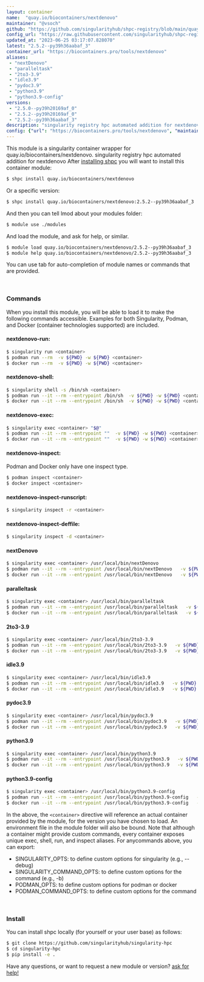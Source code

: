 ```yaml
---
layout: container
name:  "quay.io/biocontainers/nextdenovo"
maintainer: "@vsoch"
github: "https://github.com/singularityhub/shpc-registry/blob/main/quay.io/biocontainers/nextdenovo/container.yaml"
config_url: "https://raw.githubusercontent.com/singularityhub/shpc-registry/main/quay.io/biocontainers/nextdenovo/container.yaml"
updated_at: "2023-06-25 03:17:07.828070"
latest: "2.5.2--py39h36aabaf_3"
container_url: "https://biocontainers.pro/tools/nextdenovo"
aliases:
 - "nextDenovo"
 - "paralleltask"
 - "2to3-3.9"
 - "idle3.9"
 - "pydoc3.9"
 - "python3.9"
 - "python3.9-config"
versions:
 - "2.5.0--py39h20169af_0"
 - "2.5.2--py39h20169af_0"
 - "2.5.2--py39h36aabaf_3"
description: "singularity registry hpc automated addition for nextdenovo"
config: {"url": "https://biocontainers.pro/tools/nextdenovo", "maintainer": "@vsoch", "description": "singularity registry hpc automated addition for nextdenovo", "latest": {"2.5.2--py39h36aabaf_3": "sha256:5c0a33732c3837c543dbe49abaef2172203d217ad95815409205ef149e7eb126"}, "tags": {"2.5.0--py39h20169af_0": "sha256:f3fc2264ce1343ef26f8304b4e78872d9e3cd625e5225e97986bf66fd1924ba1", "2.5.2--py39h20169af_0": "sha256:7e4193ebfce11c9e17c78dfa7e9d7584b3adb3d8361d49fb265cc5b6aebaa5ab", "2.5.2--py39h36aabaf_3": "sha256:5c0a33732c3837c543dbe49abaef2172203d217ad95815409205ef149e7eb126"}, "docker": "quay.io/biocontainers/nextdenovo", "aliases": {"nextDenovo": "/usr/local/bin/nextDenovo", "paralleltask": "/usr/local/bin/paralleltask", "2to3-3.9": "/usr/local/bin/2to3-3.9", "idle3.9": "/usr/local/bin/idle3.9", "pydoc3.9": "/usr/local/bin/pydoc3.9", "python3.9": "/usr/local/bin/python3.9", "python3.9-config": "/usr/local/bin/python3.9-config"}}
---
```


This module is a singularity container wrapper for quay.io/biocontainers/nextdenovo.
singularity registry hpc automated addition for nextdenovo
After [installing shpc](#install) you will want to install this container module:


```bash
$ shpc install quay.io/biocontainers/nextdenovo
```

Or a specific version:

```bash
$ shpc install quay.io/biocontainers/nextdenovo:2.5.2--py39h36aabaf_3
```

And then you can tell lmod about your modules folder:

```bash
$ module use ./modules
```

And load the module, and ask for help, or similar.

```bash
$ module load quay.io/biocontainers/nextdenovo/2.5.2--py39h36aabaf_3
$ module help quay.io/biocontainers/nextdenovo/2.5.2--py39h36aabaf_3
```

You can use tab for auto-completion of module names or commands that are provided.

<br>

### Commands

When you install this module, you will be able to load it to make the following commands accessible.
Examples for both Singularity, Podman, and Docker (container technologies supported) are included.

#### nextdenovo-run:

```bash
$ singularity run <container>
$ podman run --rm  -v ${PWD} -w ${PWD} <container>
$ docker run --rm  -v ${PWD} -w ${PWD} <container>
```

#### nextdenovo-shell:

```bash
$ singularity shell -s /bin/sh <container>
$ podman run --it --rm --entrypoint /bin/sh  -v ${PWD} -w ${PWD} <container>
$ docker run --it --rm --entrypoint /bin/sh  -v ${PWD} -w ${PWD} <container>
```

#### nextdenovo-exec:

```bash
$ singularity exec <container> "$@"
$ podman run --it --rm --entrypoint ""  -v ${PWD} -w ${PWD} <container> "$@"
$ docker run --it --rm --entrypoint ""  -v ${PWD} -w ${PWD} <container> "$@"
```

#### nextdenovo-inspect:

Podman and Docker only have one inspect type.

```bash
$ podman inspect <container>
$ docker inspect <container>
```

#### nextdenovo-inspect-runscript:

```bash
$ singularity inspect -r <container>
```

#### nextdenovo-inspect-deffile:

```bash
$ singularity inspect -d <container>
```


#### nextDenovo

```bash
$ singularity exec <container> /usr/local/bin/nextDenovo
$ podman run --it --rm --entrypoint /usr/local/bin/nextDenovo   -v ${PWD} -w ${PWD} <container> -c " $@"
$ docker run --it --rm --entrypoint /usr/local/bin/nextDenovo   -v ${PWD} -w ${PWD} <container> -c " $@"
```


#### paralleltask

```bash
$ singularity exec <container> /usr/local/bin/paralleltask
$ podman run --it --rm --entrypoint /usr/local/bin/paralleltask   -v ${PWD} -w ${PWD} <container> -c " $@"
$ docker run --it --rm --entrypoint /usr/local/bin/paralleltask   -v ${PWD} -w ${PWD} <container> -c " $@"
```


#### 2to3-3.9

```bash
$ singularity exec <container> /usr/local/bin/2to3-3.9
$ podman run --it --rm --entrypoint /usr/local/bin/2to3-3.9   -v ${PWD} -w ${PWD} <container> -c " $@"
$ docker run --it --rm --entrypoint /usr/local/bin/2to3-3.9   -v ${PWD} -w ${PWD} <container> -c " $@"
```


#### idle3.9

```bash
$ singularity exec <container> /usr/local/bin/idle3.9
$ podman run --it --rm --entrypoint /usr/local/bin/idle3.9   -v ${PWD} -w ${PWD} <container> -c " $@"
$ docker run --it --rm --entrypoint /usr/local/bin/idle3.9   -v ${PWD} -w ${PWD} <container> -c " $@"
```


#### pydoc3.9

```bash
$ singularity exec <container> /usr/local/bin/pydoc3.9
$ podman run --it --rm --entrypoint /usr/local/bin/pydoc3.9   -v ${PWD} -w ${PWD} <container> -c " $@"
$ docker run --it --rm --entrypoint /usr/local/bin/pydoc3.9   -v ${PWD} -w ${PWD} <container> -c " $@"
```


#### python3.9

```bash
$ singularity exec <container> /usr/local/bin/python3.9
$ podman run --it --rm --entrypoint /usr/local/bin/python3.9   -v ${PWD} -w ${PWD} <container> -c " $@"
$ docker run --it --rm --entrypoint /usr/local/bin/python3.9   -v ${PWD} -w ${PWD} <container> -c " $@"
```


#### python3.9-config

```bash
$ singularity exec <container> /usr/local/bin/python3.9-config
$ podman run --it --rm --entrypoint /usr/local/bin/python3.9-config   -v ${PWD} -w ${PWD} <container> -c " $@"
$ docker run --it --rm --entrypoint /usr/local/bin/python3.9-config   -v ${PWD} -w ${PWD} <container> -c " $@"
```



In the above, the `<container>` directive will reference an actual container provided
by the module, for the version you have chosen to load. An environment file in the
module folder will also be bound. Note that although a container
might provide custom commands, every container exposes unique exec, shell, run, and
inspect aliases. For anycommands above, you can export:

 - SINGULARITY_OPTS: to define custom options for singularity (e.g., --debug)
 - SINGULARITY_COMMAND_OPTS: to define custom options for the command (e.g., -b)
 - PODMAN_OPTS: to define custom options for podman or docker
 - PODMAN_COMMAND_OPTS: to define custom options for the command

<br>

### Install

You can install shpc locally (for yourself or your user base) as follows:

```bash
$ git clone https://github.com/singularityhub/singularity-hpc
$ cd singularity-hpc
$ pip install -e .
```

Have any questions, or want to request a new module or version? [ask for help!](https://github.com/singularityhub/singularity-hpc/issues)